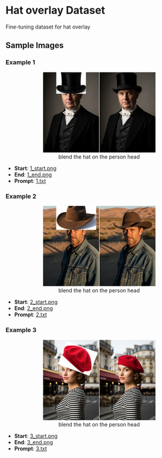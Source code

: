 # Hat overlay Dataset

Fine-tuning dataset for hat overlay

## Sample Images

### Example 1
<p align="center">
  <img src="1_start.png" width="30%" hspace="1"><img src="1_end.png" width="30%">
  <br/>blend the hat on the person head
</p>

- **Start**: [1_start.png](./1_start.png)
- **End**: [1_end.png](./1_end.png) 
- **Prompt**: [1.txt](./1.txt)

### Example 2
<p align="center">
  <img src="2_start.png" width="30%" hspace="1"><img src="2_end.png" width="30%">
  <br/>blend the hat on the person head
</p>

- **Start**: [2_start.png](./2_start.png)
- **End**: [2_end.png](./2_end.png)
- **Prompt**: [2.txt](./2.txt)

### Example 3
<p align="center">
  <img src="3_start.png" width="30%" hspace="1"><img src="3_end.png" width="30%">
  <br/>blend the hat on the person head
</p>

- **Start**: [3_start.png](./3_start.png)
- **End**: [3_end.png](./3_end.png)
- **Prompt**: [3.txt](./3.txt)